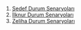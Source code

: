 
1. [Sedef Durum Senaryoları](./durum-senaryolari/Sedef_DurumSenaryolari.pdf)
2. [İlknur Durum Senaryoları](./durum-senaryolari/Ilknur_DurumSenaryolari.pdf)
3. [Zeliha Durum Senaryoları](kaynak/Zeliha_DurumSenaryolari.pdf)

